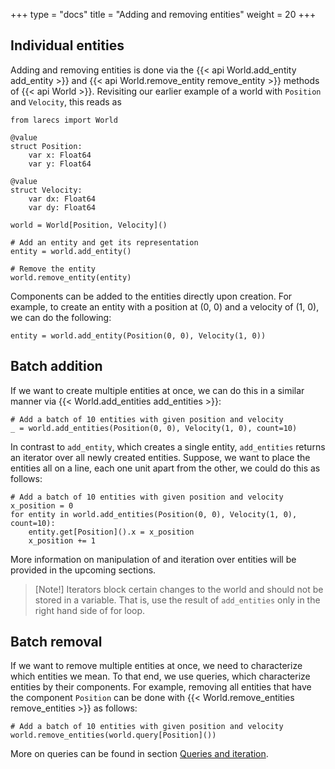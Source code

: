 +++
type = "docs"
title = "Adding and removing entities"
weight = 20
+++

## Individual entities

Adding and removing entities is done via the {{< api World.add_entity add_entity >}}
and {{< api World.remove_entity remove_entity >}} methods of {{< api World >}}. 
Revisiting our earlier example of a world with `Position` and 
`Velocity`, this reads as

```mojo {doctest="guide_add_remove_entities" global=true hide=true}
from larecs import World

@value
struct Position:
    var x: Float64
    var y: Float64

@value
struct Velocity:
    var dx: Float64
    var dy: Float64
```

```mojo {doctest="guide_add_remove_entities" hide=true}
world = World[Position, Velocity]()
```

```mojo {doctest="guide_add_remove_entities"}
# Add an entity and get its representation
entity = world.add_entity()

# Remove the entity
world.remove_entity(entity)
```

Components can be added to the entities directly
upon creation. For example, to create an entity 
with a position at (0, 0) and a velocity of (1, 0),
we can do the following:

```{doctest="guide_add_remove_entities"}
entity = world.add_entity(Position(0, 0), Velocity(1, 0))
```

## Batch addition

If we want to create multiple entities at once, 
we can do this in a similar manner via {{< World.add_entities add_entities >}}:

```mojo {doctest="guide_add_remove_entities"}
# Add a batch of 10 entities with given position and velocity
_ = world.add_entities(Position(0, 0), Velocity(1, 0), count=10)
```

In contrast to `add_entity`, which creates a single entity, 
`add_entities` returns an iterator over all newly created 
entities. Suppose, we want to place the entities all on 
a line, each one unit apart from the other, we could do this 
as follows:

```mojo {doctest="guide_add_remove_entities"}
# Add a batch of 10 entities with given position and velocity
x_position = 0
for entity in world.add_entities(Position(0, 0), Velocity(1, 0), count=10):
    entity.get[Position]().x = x_position
    x_position += 1
```

More information on manipulation of and iteration over entities 
will be provided in the upcoming sections.

> [Note!] Iterators block certain changes to the world and should not
> be stored in a variable. That is, use the result of `add_entities` 
> only in the right hand side of for loop.

## Batch removal

If we want to remove multiple entities at once, 
we need to characterize which entities we mean. To that 
end, we use queries, which characterize entities
by their components. For example, removing all
entities that have the component `Position`
can be done with {{< World.remove_entities remove_entities >}} as follows:

```mojo {doctest="guide_add_remove_entities"}
# Add a batch of 10 entities with given position and velocity
world.remove_entities(world.query[Position]())
```

More on queries can be found in section [Queries and iteration](../queries_iteration).